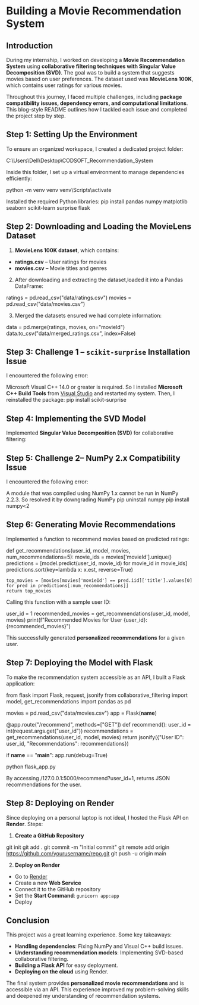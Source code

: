 # Building a Movie Recommendation System

## Introduction

During my internship, I worked on developing a **Movie Recommendation System** using **collaborative filtering techniques with Singular Value Decomposition (SVD)**. The goal was to build a system that suggests movies based on user preferences. The dataset used was **MovieLens 100K**, which contains user ratings for various movies.

Throughout this journey, I faced multiple challenges, including **package compatibility issues, dependency errors, and computational limitations**. This blog-style README outlines how I tackled each issue and completed the project step by step.

## Step 1: Setting Up the Environment

To ensure an organized workspace, I created a dedicated project folder:

C:\Users\Dell\Desktop\CODSOFT_Recommendation_System

Inside this folder, I set up a virtual environment to manage dependencies efficiently:

python -m venv venv
venv\Scripts\activate

Installed the required Python libraries:
pip install pandas numpy matplotlib seaborn scikit-learn surprise flask

## Step 2: Downloading and Loading the MovieLens Dataset

1. **MovieLens 100K dataset**, which contains:
- **ratings.csv** – User ratings for movies
- **movies.csv** – Movie titles and genres

2. After downloading and extracting the dataset,loaded it into a Pandas DataFrame:

ratings = pd.read_csv("data/ratings.csv")
movies = pd.read_csv("data/movies.csv")

3. Merged the datasets ensured we had complete information:

data = pd.merge(ratings, movies, on="movieId")
data.to_csv("data/merged_ratings.csv", index=False)

## Step 3: Challenge 1 – `scikit-surprise` Installation Issue
I encountered the following error:

Microsoft Visual C++ 14.0 or greater is required. So I installed **Microsoft C++ Build Tools** from [Visual Studio](https://visualstudio.microsoft.com/visual-cpp-build-tools/) and restarted my system. Then, I reinstalled the package:
pip install scikit-surprise

## Step 4: Implementing the SVD Model

Implemented **Singular Value Decomposition (SVD)** for collaborative filtering:

## Step 5: Challenge 2– NumPy 2.x Compatibility Issue

I encountered the following error:

A module that was compiled using NumPy 1.x cannot be run in NumPy 2.2.3. So resolved it by downgrading NumPy
pip uninstall numpy
pip install numpy<2

## Step 6: Generating Movie Recommendations

Implemented a function to recommend movies based on predicted ratings:

def get_recommendations(user_id, model, movies, num_recommendations=5):
    movie_ids = movies['movieId'].unique()
    predictions = [model.predict(user_id, movie_id) for movie_id in movie_ids]
    predictions.sort(key=lambda x: x.est, reverse=True)
    
    top_movies = [movies[movies['movieId'] == pred.iid]['title'].values[0] for pred in predictions[:num_recommendations]]
    return top_movies


Calling this function with a sample user ID:

user_id = 1
recommended_movies = get_recommendations(user_id, model, movies)
print(f"Recommended Movies for User {user_id}: {recommended_movies}")

This successfully generated **personalized recommendations** for a given user.

## Step 7: Deploying the Model with Flask

To make the recommendation system accessible as an API, I built a Flask application:

from flask import Flask, request, jsonify
from collaborative_filtering import model, get_recommendations
import pandas as pd

movies = pd.read_csv("data/movies.csv")
app = Flask(__name__)

@app.route("/recommend", methods=["GET"])
def recommend():
    user_id = int(request.args.get("user_id"))
    recommendations = get_recommendations(user_id, model, movies)
    return jsonify({"User ID": user_id, "Recommendations": recommendations})

if __name__ == "__main__":
    app.run(debug=True)

python flask_app.py

By accessing /127.0.0.1:5000/recommend?user_id=1, returns JSON recommendations for the user.

## Step 8: Deploying on Render

Since deploying on a personal laptop is not ideal, I hosted the Flask API on **Render**. Steps:

1. **Create a GitHub Repository**

git init
git add .
git commit -m "Initial commit"
git remote add origin https://github.com/yourusername/repo.git
git push -u origin main

2. **Deploy on Render**
- Go to [Render](https://render.com/)
- Create a new **Web Service**
- Connect it to the GitHub repository
- Set the **Start Command**: `gunicorn app:app`
- Deploy

## Conclusion

This project was a great learning experience. Some key takeaways:
- **Handling dependencies**: Fixing NumPy and Visual C++ build issues.
- **Understanding recommendation models**: Implementing SVD-based collaborative filtering.
- **Building a Flask API** for easy deployment.
- **Deploying on the cloud** using Render.

The final system provides **personalized movie recommendations** and is accessible via an API. This experience improved my problem-solving skills and deepened my understanding of recommendation systems.

